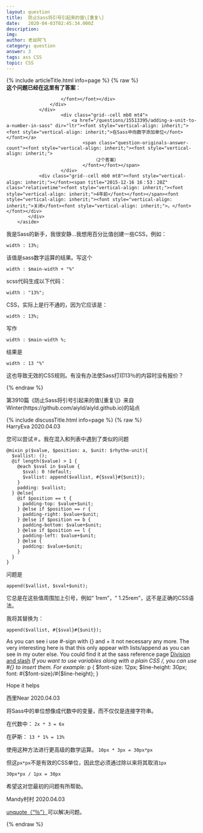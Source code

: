 ```yaml
---
layout: question
title:  防止Sass将引号引起来的值\[重复\]
date:   2020-04-03T02:45:34.000Z
description:                                                                          ...
img: 
author: 老丝阿飞
category: question
answer: 3
tags: ass CSS
topic: CSS
---
```

<div class="article-root">
  <div class="article">
    {% include articleTitle.html info=page %}
    {% raw %}
    <div class="article-content"><aside class="s-notice s-notice__info js-post-notice mb16" aria-hidden="false" role="status">
            <div class="grid fd-column fw-nowrap"> 
                <div class="grid fw-nowrap">
                    <div class="grid--cell fl1 lh-lg">
                        <div class="grid--cell fl1 lh-lg">
                            <b><font style="vertical-align: inherit;"><font style="vertical-align: inherit;">这个问题已经在这里有了答案</font></font></b><font style="vertical-align: inherit;"><font style="vertical-align: inherit;">：
                            
                        </font></font></div>
                    </div>
                </div>
                        <div class="grid--cell mb0 mt4">
                            <a href="/questions/15513395/adding-a-unit-to-a-number-in-sass" dir="ltr"><font style="vertical-align: inherit;"><font style="vertical-align: inherit;">在Sass中向数字添加单位</font></font></a>
                                <span class="question-originals-answer-count"><font style="vertical-align: inherit;"><font style="vertical-align: inherit;">
                                    （2个答案）
                                </font></font></span>
                        </div>
                <div class="grid--cell mb0 mt8"><font style="vertical-align: inherit;"></font><span title="2015-12-16 16：53：28Z" class="relativetime"><font style="vertical-align: inherit;"><font style="vertical-align: inherit;">4年前</font></font></span><font style="vertical-align: inherit;"><font style="vertical-align: inherit;">关闭</font><font style="vertical-align: inherit;">。</font></font></div>
            </div>
        </aside>

<p><font style="vertical-align: inherit;"><font style="vertical-align: inherit;">我是Sass的新手，我很安静...我想用百分比值创建一些CSS，例如：</font></font></p>

<pre><code>width : 13%;
</code></pre>

<p><font style="vertical-align: inherit;"><font style="vertical-align: inherit;">该值是sass数字运算的结果。</font><font style="vertical-align: inherit;">写这个</font></font></p>

<pre><code>width : $main-width + "%"
</code></pre>

<p><font style="vertical-align: inherit;"><font style="vertical-align: inherit;">scss代码生成以下代码：</font></font></p>

<pre><code>width : "13%";
</code></pre>

<p><font style="vertical-align: inherit;"><font style="vertical-align: inherit;">CSS，实际上是行不通的，因为它应该是：</font></font></p>

<pre><code>width : 13%;
</code></pre>

<p><font style="vertical-align: inherit;"><font style="vertical-align: inherit;">写作</font></font></p>

<pre><code>width : $main-width %;
</code></pre>

<p><font style="vertical-align: inherit;"><font style="vertical-align: inherit;">结果是</font></font></p>

<pre><code>width : 13 "%"
</code></pre>

<p><font style="vertical-align: inherit;"><font style="vertical-align: inherit;">这也导致无效的CSS规则。</font><font style="vertical-align: inherit;">有没有办法使Sass打印13％的内容时没有报价？</font></font></p></div>
    {% endraw %}
  </div>
  <p class="winter_mark">第3910篇《防止Sass将引号引起来的值\[重复\]》来自Winter(https://github.com/aiyld/aiyld.github.io)的站点</p>
  <div class="discuss-wrapper">
    {% include discussTitle.html info=page %}
    {% raw %}
    <div class="discuss-list">
    <div class="discuss-item">
        <div class="discuss-parent">
          <div class="discuss-meta">
            <span class="discuss-user">HarryEva</span>
            <span class="discuss-time">2020.04.03</span>
          </div>
          <div class="discuss-comment"><p><font style="vertical-align: inherit;"><font style="vertical-align: inherit;">您可以尝试＃。</font><font style="vertical-align: inherit;">我在混入和列表中遇到了类似的问题</font></font></p>

<pre><code>@mixin p($value, $position: a, $unit: $rhythm-unit){<font></font>
  $vallist: ();<font></font>
  @if length($value) &gt; 1 {<font></font>
    @each $sval in $value {<font></font>
      $sval: 0 !default;<font></font>
      $vallist: append($vallist, #{$sval}#{$unit});<font></font>
    }<font></font>
    padding: $vallist;<font></font>
  } @else{<font></font>
    @if $position == t {<font></font>
      padding-top: $value+$unit;<font></font>
    } @else if $position == r {<font></font>
      padding-right: $value+$unit;<font></font>
    } @else if $position == b {<font></font>
      padding-bottom: $value+$unit;<font></font>
    } @else if $position == l {<font></font>
      padding-left: $value+$unit;<font></font>
    } @else {<font></font>
      padding: $value+$unit;<font></font>
    }<font></font>
  }<font></font>
}<font></font>
</code></pre>

<p><font style="vertical-align: inherit;"><font style="vertical-align: inherit;">问题是 </font></font></p>

<pre><code>append($vallist, $sval+$unit);
</code></pre>

<p><font style="vertical-align: inherit;"><font style="vertical-align: inherit;">它总是在这些值周围加上引号，例如“ 1rem”，“ 1.25rem”，这不是正确的CSS语法。</font></font></p>

<p><font style="vertical-align: inherit;"><font style="vertical-align: inherit;">我将其替换为：</font></font></p>

<pre><code>append($vallist, #{$sval}#{$unit});
</code></pre>

<p>As you can see i use #-sign with {} and + it not necessary any more.
The very interesting here is that this only appear with lists/append as you can see in my outer else.
You could find it at the sass reference page <a href="http://sass-lang.com/documentation/file.SASS_REFERENCE.html#division-and-slash" rel="nofollow">Division and slash</a>
<em>If you want to use variables along with a plain CSS /, you can use #{} to insert them. For example:</em>
    p {
      $font-size: 12px;
      $line-height: 30px;
      font: #{$font-size}/#{$line-height};
    }</p>

<p>Hope it helps</p></div>
        </div></div><div class="discuss-item">
        <div class="discuss-parent">
          <div class="discuss-meta">
            <span class="discuss-user">西里Near</span>
            <span class="discuss-time">2020.04.03</span>
          </div>
          <div class="discuss-comment"><p><font style="vertical-align: inherit;"><font style="vertical-align: inherit;">将Sass中的单位想像成代数中的变量，而不仅仅是连接字符串。</font></font></p>

<p><font style="vertical-align: inherit;"><font style="vertical-align: inherit;">在代数中： 
</font></font><code>2x * 3 = 6x</code></p>

<p><font style="vertical-align: inherit;"><font style="vertical-align: inherit;">在萨斯： 
</font></font><code>13 * 1% = 13%</code></p>

<p><font style="vertical-align: inherit;"><font style="vertical-align: inherit;">使用这种方法进行更高级的数学运算。 
</font></font><code>10px * 3px = 30px*px</code></p>

<p><font style="vertical-align: inherit;"><font style="vertical-align: inherit;">但这</font></font><code>px*px</code><font style="vertical-align: inherit;"><font style="vertical-align: inherit;">不是有效的CSS单位，因此您必须通过除以来将其取消</font></font><code>1px</code></p>

<p><code>30px*px / 1px = 30px</code></p>

<p><font style="vertical-align: inherit;"><font style="vertical-align: inherit;">希望这对您最初的问题有所帮助。</font></font></p></div>
        </div></div><div class="discuss-item">
        <div class="discuss-parent">
          <div class="discuss-meta">
            <span class="discuss-user">Mandy村村</span>
            <span class="discuss-time">2020.04.03</span>
          </div>
          <div class="discuss-comment"><p><a href="http://sass-lang.com/docs/yardoc/Sass/Script/Functions.html#unquote-instance_method" rel="noreferrer"><font style="vertical-align: inherit;"><font style="vertical-align: inherit;">unquote（“％”）</font></font></a><font style="vertical-align: inherit;"><font style="vertical-align: inherit;">可以解决问题。</font></font></p></div>
        </div></div>
    </div>
    {% endraw %}
  </div>
<div>
